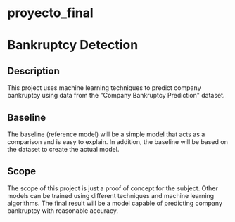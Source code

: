 # proyecto_final

# Bankruptcy Detection

## Description

This project uses machine learning techniques to predict company bankruptcy using data from the "Company Bankruptcy Prediction" dataset.

## Baseline

The baseline (reference model) will be a simple model that acts as a comparison and is easy to explain. In addition, the baseline will be based on the dataset to create the actual model.

## Scope

The scope of this project is just a proof of concept for the subject. Other models can be trained using different techniques and machine learning algorithms. The final result will be a model capable of predicting company bankruptcy with reasonable accuracy.
